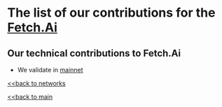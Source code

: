 # The list of our contributions for the [Fetch.Ai](https://fetch.ai/)

## Our technical contributions to Fetch.Ai

- We validate in [mainnet](https://www.mintscan.io/fetchai/validators/fetchvaloper1u9zcl5rvwv653msdqcevl7s3z43ckz5rcc4lta)


[<<back to networks](https://github.com/nq4-net/entrance/tree/main/networks)

[<<back to main](https://github.com/nq4-net/entrance)